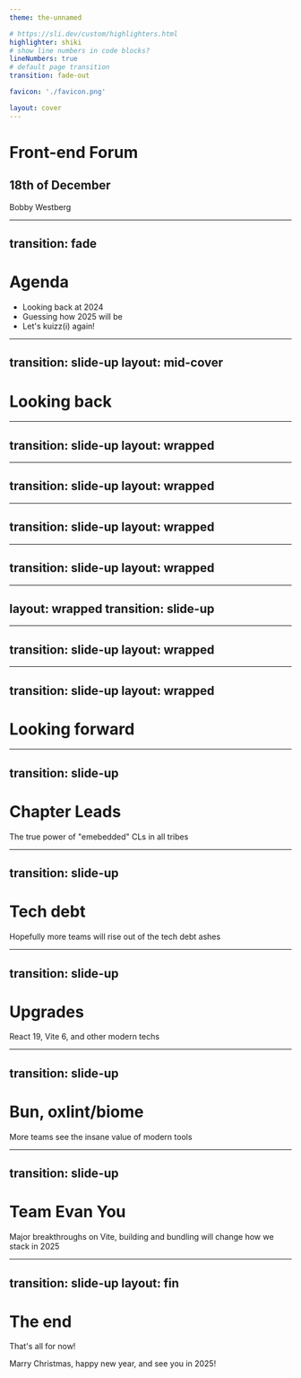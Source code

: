 ```yaml
---
theme: the-unnamed

# https://sli.dev/custom/highlighters.html
highlighter: shiki
# show line numbers in code blocks?
lineNumbers: true
# default page transition
transition: fade-out

favicon: './favicon.png'

layout: cover
---
```


# Front-end Forum

## 18th of December

<Spacer/>
<twemoji-man-technologist/> Bobby Westberg

---
transition: fade
---

# <twemoji-spiral-notepad/> Agenda

* Looking back at 2024
* Guessing how 2025 will be
* Let's kuizz(i) again!

---
transition: slide-up
layout: mid-cover
---

# Looking back 

---
transition: slide-up
layout: wrapped
---

<Card
  title="Recruiting"
  text="Many joined us, very few left us"
/>

---
transition: slide-up
layout: wrapped
---

<Card
  title="Builders Core"
  text="We released 1.0 of builders-components"
/>

---
transition: slide-up
layout: wrapped
---

<Card
  title="React 19"
  text="After half-a-year beta+RC we saw a stable release"
/>

---
transition: slide-up
layout: wrapped
---

<Card
  title="Speed"
  text="Still few, but more teams and repoes move to Bun, Turborepo"
/>

---
layout: wrapped
transition: slide-up
---

<Card
  title="Age of Rust"
  text="RSbuild, BiomeJS, oxlint, and modern toolchain simpky outruns the entire 'old' JS-based toolchain"
/>

---
transition: slide-up
layout: wrapped
---

<Card
  title="Vite 6"
  text="Another year another version"
/>

---
transition: slide-up
layout: wrapped
---

# Looking forward

---
transition: slide-up
---

# Chapter Leads

The true power of "emebedded" CLs in all tribes

---
transition: slide-up
---

# Tech debt

Hopefully more teams will rise out of the tech debt ashes

---
transition: slide-up
---

# Upgrades

React 19, Vite 6, and other modern techs

---
transition: slide-up
---

# Bun, oxlint/biome

More teams see the insane value of modern tools

---
transition: slide-up
---

# Team Evan You

Major breakthroughs on Vite, building and bundling will change how we stack in 2025

---
transition: slide-up
layout: fin
---

# The end

That's all for now!

<twemoji-red-heart class="animate-ping"/>

<Spacer/>

<twemoji-spiral-calendar/> Marry Christmas, happy new year, and see you in 2025!
